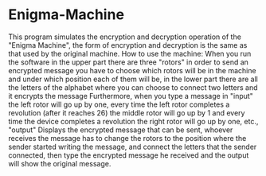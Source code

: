 # Enigma-Machine
This program simulates the encryption and decryption operation of the "Enigma Machine", the form of encryption and decryption is the same as that used by the original machine.
How to use the machine: 
When you run the software in the upper part there are three "rotors" in order to send an encrypted message you have to choose which rotors will be in the machine and under which position each of them will be, in the lower part there are all the letters of the alphabet where you can choose to connect two letters and it encrypts the message Furthermore, when you type a message in "input" the left rotor will go up by one, every time the left rotor completes a revolution (after it reaches 26) the middle rotor will go up by 1 and every time the device completes a revolution the right rotor will go up by one, etc., "output" Displays the encrypted message that can be sent, whoever receives the message has to change the rotors to the position where the sender started writing the message, and connect the letters that the sender connected, then type the encrypted message he received and the output will show the original message.
